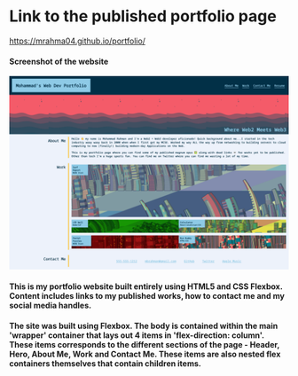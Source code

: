 # Link to the published portfolio page

https://mrahma04.github.io/portfolio/

#### Screenshot of the website
![Optimized Horiseon Homepage](https://github.com/mrahma04/portfolio/blob/main/images/screencapture-mrahma04-github-io-portfolio-2021-10-18-05_44_12.png)

#### This is my portfolio website built entirely using HTML5 and CSS Flexbox. Content includes links to my published works, how to contact me and my social media handles. 


#### The site was built using Flexbox. The body is contained within the main 'wrapper' container that lays out 4 items in 'flex-direction: column'. These items corresponds to the different sections of the page - Header, Hero, About Me, Work and Contact Me. These items are also nested flex containers themselves that contain children items.